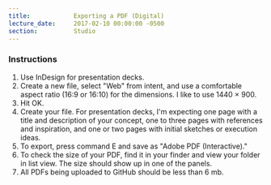 ```yaml
---
title:            Exporting a PDF (Digital)
lecture_date:     2017-02-10 00:00:00 -0500
section:          Studio
---
```


### Instructions

1. Use InDesign for presentation decks.
2. Create a new file, select "Web" from intent, and use a comfortable aspect ratio (16:9 or 16:10) for the dimensions. I like to use 1440 &#215; 900.
3. Hit OK.
4. Create your file. For presentation decks, I'm expecting one page with a title and description of your concept, one to three pages with references and inspiration, and one or two pages with initial sketches or execution ideas.
5. To export, press command E and save as "Adobe PDF (Interactive)."
6. To check the size of your PDF, find it in your finder and view your folder in list view. The size should show up in one of the panels.
7. All PDFs being uploaded to GitHub should be less than 6 mb.


